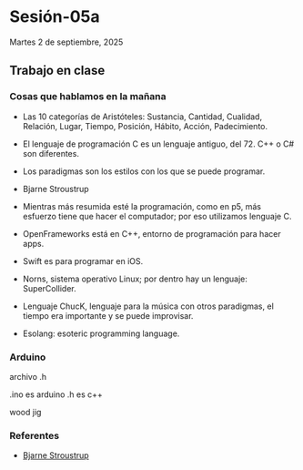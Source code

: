 # Sesión-05a

Martes 2 de septiembre, 2025

## Trabajo en clase

### Cosas que hablamos en la mañana

- Las 10 categorías de Aristóteles: Sustancia, Cantidad, Cualidad, Relación, Lugar, Tiempo, Posición, Hábito, Acción, Padecimiento.

- El lenguaje de programación C es un lenguaje antiguo, del 72. C++ o C# son diferentes.

- Los paradigmas son los estilos con los que se puede programar.

- Bjarne Stroustrup

- Mientras más resumida esté la programación, como en p5, más esfuerzo tiene que hacer el computador; por eso utilizamos lenguaje C.

- OpenFrameworks está en C++, entorno de programación para hacer apps.

- Swift es para programar en iOS.

- Norns, sistema operativo Linux; por dentro hay un lenguaje: SuperCollider.

- Lenguaje ChucK, lenguaje para la música con otros paradigmas, el tiempo era importante y se puede improvisar.

- Esolang: esoteric programming language.

### Arduino

archivo .h

.ino es arduino
.h es c++

wood jig

### Referentes 

- [Bjarne Stroustrup](https://es.wikipedia.org/wiki/Bjarne_Stroustrup)
